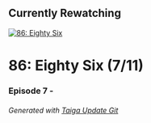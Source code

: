 ﻿
## Currently Rewatching

[![86: Eighty Six](https://s4.anilist.co/file/anilistcdn/media/anime/cover/medium/bx116589-WSpNedJdAH3L.jpg)](https://anilist.co/anime/116589)

# 86: Eighty Six (7/11)

### Episode 7 - 

###### *Generated with [Taiga Update Git](https://github.com/nike4613/taiga-update-git)*
